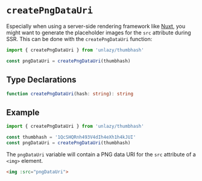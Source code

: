 # `createPngDataUri`

Especially when using a server-side rendering framework like [Nuxt](https://nuxt.com), you might want to generate the placeholder images for the `src` attribute during SSR. This can be done with the `createPngDataUri` function:

```ts
import { createPngDataUri } from 'unlazy/thumbhash'

const pngDataUri = createPngDataUri(thumbhash)
```

## Type Declarations

```ts
function createPngDataUri(hash: string): string
```

## Example

```ts
import { createPngDataUri } from 'unlazy/thumbhash'

const thumbhash = '1QcSHQRnh493V4dIh4eXh1h4kJUI'
const pngDataUri = createPngDataUri(thumbhash)
```

The `pngDataUri` variable will contain a PNG data URI for the `src` attribute of a `<img>` element.

```html
<img :src="pngDataUri">
```

